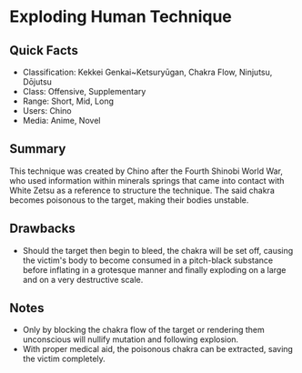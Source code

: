 # Exploding Human Technique

## Quick Facts
- Classification: Kekkei Genkai~Ketsuryūgan, Chakra Flow, Ninjutsu, Dōjutsu
- Class: Offensive, Supplementary
- Range: Short, Mid, Long
- Users: Chino
- Media: Anime, Novel

## Summary
This technique was created by Chino after the Fourth Shinobi World War, who used information within minerals springs that came into contact with White Zetsu as a reference to structure the technique. The said chakra becomes poisonous to the target, making their bodies unstable.

## Drawbacks
- Should the target then begin to bleed, the chakra will be set off, causing the victim's body to become consumed in a pitch-black substance before inflating in a grotesque manner and finally exploding on a large and on a very destructive scale.

## Notes
- Only by blocking the chakra flow of the target or rendering them unconscious will nullify mutation and following explosion.
- With proper medical aid, the poisonous chakra can be extracted, saving the victim completely.

